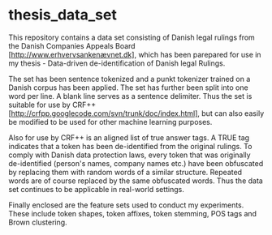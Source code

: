 thesis_data_set
===============

This repository contains a data set consisting of Danish legal rulings from the Danish Companies Appeals Board [http://www.erhvervsankenævnet.dk], which has been parepared for use in my thesis - Data-driven de-identification of Danish legal Rulings. 

The set has been sentence tokenized and a punkt tokenizer trained on a Danish corpus has been applied. The set has further been split into one word per line. A blank line serves as a sentence delimiter. Thus the set is suitable for use by CRF++ [http://crfpp.googlecode.com/svn/trunk/doc/index.html], but can also easily be modified to be used for other machine learning purposes.

Also for use by CRF++ is an aligned list of true answer tags. A TRUE tag indicates that a token has been de-identified from the original rulings. To comply with Danish data protection laws, every token that was originally de-identified (person's names, company names etc.) have been obfuscated by replacing them with random words of a similar structure. Repeated words are of course replaced by the same obfuscated words. Thus the data set continues to be applicable in real-world settings.

Finally enclosed are the feature sets used to conduct my experiments. These include token shapes, token affixes, token stemming, POS tags and Brown clustering.
